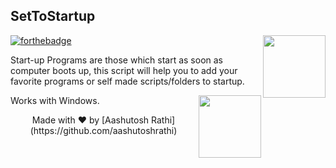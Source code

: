 ## SetToStartup
[<img src="https://image.flaticon.com/icons/svg/179/179699.svg" align="right" width="100">](#)
[![forthebadge](http://forthebadge.com/images/badges/made-with-python.svg)](http://forthebadge.com)

Start-up Programs are those which start as soon as computer boots up, this script will help you to add your favorite programs or self made scripts/folders to startup.

Works with Windows. [<img src="https://image.flaticon.com/icons/svg/220/220215.svg" align="right" width="100">](#)





<p align="center">Made with ❤ by [Aashutosh Rathi](https://github.com/aashutoshrathi)<p>
